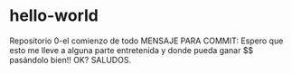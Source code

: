 # hello-world
Repositorio 0-el comienzo de todo
MENSAJE PARA COMMIT:
Espero que esto me lleve a alguna parte entretenida y donde pueda ganar $$ pasándolo bien!!
OK? SALUDOS.
